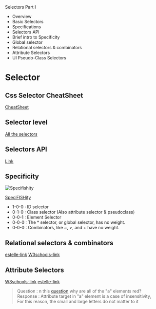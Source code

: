 Selectors Part I
- Overview
- Basic Selectors
- Specifications
- Selectors API
- Brief intro to Specificity
- Global selector
- Relational selectors & combinators
- Attribute Selectors
- UI Pseudo-Class Selectors

# Selector

## Css Selector CheatSheet

[CheatSheet](https://www.dropbox.com/s/h2hni9o1m1di989/CSS%20selectors%20cheatsheet.pdf?dl=0)

## Selector level

[All the selectors](https://estelle.github.io/CSS/selectors/#slide15)

## Selectors API

[Link](https://developer.mozilla.org/en-US/docs/Web/API/Document_object_model/Locating_DOM_elements_using_selectors)

## Specificity

![Specifishity](https://specifishity.com/specifishity.png)

[SpeciFISHity](https://estelle.github.io/CSS/selectors/#slide20)

- 1-0-0 : ID selector
- 0-1-0 : Class selector (Also attribute selector & pseudoclass)
- 0-0-1 : Element Selector
- 0-0-0 : The * selector, or global selector, has no weight.
- 0-0-0 : Combinators, like ~, >, and + have no weight.

## Relational selectors & combinators

[estelle-link](https://estelle.github.io/CSS/selectors/#slide27)
[W3schools-link](https://www.w3schools.com/css/css_combinators.asp)

## Attribute Selectors

[W3schools-link](https://www.w3schools.com/css/css_attribute_selectors.asp)
[estelle-link](https://estelle.github.io/CSS/selectors/#slide39)

> Question : n this [question](https://estelle.github.io/CSS/selectors/#slide37) why are all of the "a" elements red?
  Response : Attribute target in "a" element is a case of insensitivity, For this reason, the small and large letters do not matter to it
